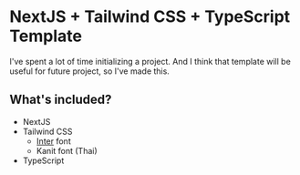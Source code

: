 # NextJS + Tailwind CSS + TypeScript Template

I've spent a lot of time initializing a project. And I think that template will be useful for future project, so I've made this.

## What's included?

- NextJS
- Tailwind CSS
  - [Inter](https://rsms.me/inter) font
  - Kanit font (Thai)
- TypeScript
